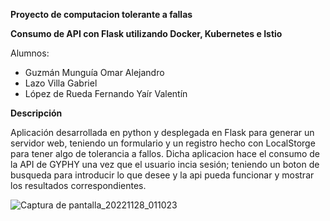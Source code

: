 **Proyecto de computacion tolerante a fallas**

**Consumo de API con Flask utilizando Docker, Kubernetes e Istio**

Alumnos:
 - Guzmán Munguía Omar Alejandro
 - Lazo Villa Gabriel
 - López de Rueda Fernando Yaír Valentín


**Descripción**


Aplicación desarrollada en python y desplegada en Flask para generar un servidor web, 
teniendo un formulario y un registro hecho con LocalStorge para tener algo de tolerancia
a fallos.
Dicha aplicacion hace el consumo de la API de GYPHY una vez que el usuario incia sesión; 
teniendo un boton de busqueda para introducir lo que desee y la api pueda funcionar y 
mostrar los resultados correspondientes.


![Captura de pantalla_20221128_011023](https://user-images.githubusercontent.com/85196028/204221513-38b29cd6-8f2d-47fa-8dae-c54cc51b2906.png)


